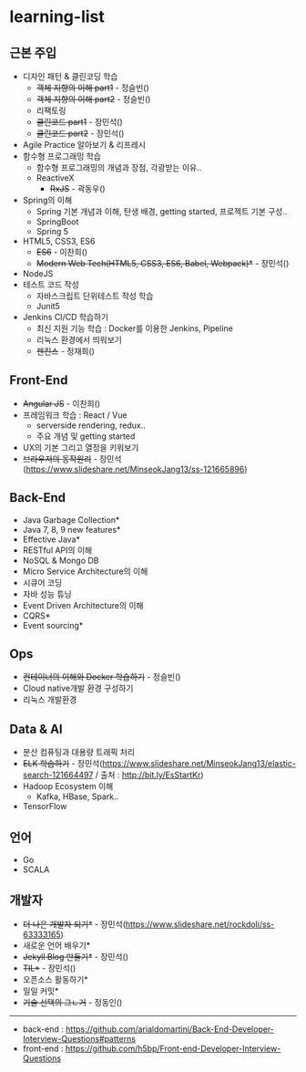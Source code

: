 # learning-list

## 근본 주입
- 디자인 패턴 & 클린코딩 학습
  - ~~객체 지향의 이해 part1~~ - 정슬빈()
  - ~~객체 지향의 이해 part2~~ - 정슬빈()
  - 리팩토링
  - ~~클린코드 part1~~ - 장민석()
  - ~~클린코드 part2~~ - 장민석()
- Agile Practice 알아보기 & 리프레시
- 함수형 프로그래밍 학습
  - 함수형 프로그래밍의 개념과 장점, 각광받는 이유..
  - ReactiveX
    - ~~RxJS~~ - 곽동우()
- Spring의 이해
  - Spring 기본 개념과 이해, 탄생 배경, getting started, 프로젝트 기본 구성..
  - SpringBoot
  - Spring 5
- HTML5, CSS3, ES6
  - ~~ES6~~ - 이찬희()
  - ~~Modern Web Tech(HTML5, CSS3, ES6, Babel, Webpack)*~~ - 장민석()
- NodeJS
- 테스트 코드 작성
  - 자바스크립트 단위테스트 작성 학습
  - Junit5
- Jenkins CI/CD 학습하기
  - 최신 지원 기능 학습 : Docker를 이용한 Jenkins, Pipeline
  - 리눅스 환경에서 띄워보기
  - ~~젠킨스~~ - 정재희()

## Front-End
- ~~Angular JS~~ - 이찬희()
- 프레임워크 학습 : React / Vue
  - serverside rendering, redux..
  - 주요 개념 및 getting started
- UX의 기본 그리고 열정을 키워보기
- ~~브라우저의 동작원리~~ - 장민석(https://www.slideshare.net/MinseokJang13/ss-121665896)

## Back-End
- Java Garbage Collection*
- Java 7, 8, 9 new features*
- Effective Java*
- RESTful API의 이해
- NoSQL & Mongo DB
- Micro Service Architecture의 이해
- 시큐어 코딩
- 자바 성능 튜닝
- Event Driven Architecture의 이해
- CQRS*
- Event sourcing*

## Ops
- ~~컨테이너의 이해와 Docker 학습하기~~ - 정슬빈()
- Cloud native개발 환경 구성하기
- 리눅스 개발환경

## Data & AI
- 분산 컴퓨팅과 대용량 트래픽 처리
- ~~ELK 학습하기~~ - 장민석(https://www.slideshare.net/MinseokJang13/elastic-search-121664497 / 출처 : http://bit.ly/EsStartKr)
- Hadoop Ecosystem 이해
  - Kafka, HBase, Spark..
- TensorFlow

## 언어
- Go
- SCALA

## 개발자
- ~~더 나은 개발자 되기*~~ - 장민석(https://www.slideshare.net/rockdoli/ss-63333165) 
- 새로운 언어 배우기*
- ~~Jekyll Blog 만들기*~~ - 장민석()
- ~~TIL*~~ - 장민석()
- 오픈소스 활동하기*
- 일일 커밋*
- ~~기술 선택의 그ㄴ거~~ - 정동인()

---

- back-end : https://github.com/arialdomartini/Back-End-Developer-Interview-Questions#patterns
- front-end : https://github.com/h5bp/Front-end-Developer-Interview-Questions
